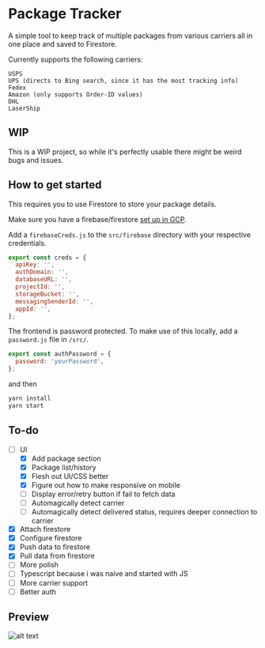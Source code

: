 # Package Tracker

A simple tool to keep track of multiple packages from various carriers all in one place and saved to Firestore.

Currently supports the following carriers:

```
USPS
UPS (directs to Bing search, since it has the most tracking info)
Fedex
Amazon (only supports Order-ID values)
DHL
LaserShip
```

## WIP

This is a WIP project, so while it's perfectly usable there might be weird bugs and issues.

## How to get started

This requires you to use Firestore to store your package details.

Make sure you have a firebase/firestore [set up in GCP](https://firebase.google.com/docs/firestore/quickstart#create).

Add a `firebaseCreds.js` to the `src/firebase` directory with your respective credentials.

```js
export const creds = {
  apiKey: '',
  authDomain: '',
  databaseURL: '',
  projectId: '',
  storageBucket: '',
  messagingSenderId: '',
  appId: '',
};
```

The frontend is password protected. To make use of this locally, add a `password.js` file in `/src/`.

```js
export const authPassword = {
  password: 'yourPassword',
};
```

and then

```bash
yarn install
yarn start
```

## To-do

- [ ] UI
  - [x] Add package section
  - [x] Package list/history
  - [x] Flesh out UI/CSS better
  - [x] Figure out how to make responsive on mobile
  - [ ] Display error/retry button if fail to fetch data
  - [ ] Automagically detect carrier
  - [ ] Automagically detect delivered status, requires deeper connection to carrier
- [x] Attach firestore
- [x] Configure firestore
- [x] Push data to firestore
- [x] Pull data from firestore
- [ ] More polish
- [ ] Typescript because i was naive and started with JS
- [ ] More carrier support
- [ ] Better auth

## Preview

![alt text](./src/assets/preview.gif)
